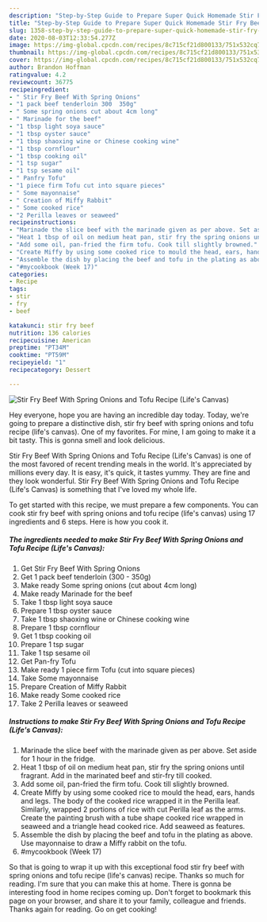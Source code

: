 ```yaml
---
description: "Step-by-Step Guide to Prepare Super Quick Homemade Stir Fry Beef With Spring Onions and Tofu Recipe (Life&amp;#39;s Canvas)"
title: "Step-by-Step Guide to Prepare Super Quick Homemade Stir Fry Beef With Spring Onions and Tofu Recipe (Life&amp;#39;s Canvas)"
slug: 1358-step-by-step-guide-to-prepare-super-quick-homemade-stir-fry-beef-with-spring-onions-and-tofu-recipe-life-and-39-s-canvas
date: 2020-08-03T12:33:54.277Z
image: https://img-global.cpcdn.com/recipes/8c715cf21d800133/751x532cq70/stir-fry-beef-with-spring-onions-and-tofu-recipe-lifes-canvas-recipe-main-photo.jpg
thumbnail: https://img-global.cpcdn.com/recipes/8c715cf21d800133/751x532cq70/stir-fry-beef-with-spring-onions-and-tofu-recipe-lifes-canvas-recipe-main-photo.jpg
cover: https://img-global.cpcdn.com/recipes/8c715cf21d800133/751x532cq70/stir-fry-beef-with-spring-onions-and-tofu-recipe-lifes-canvas-recipe-main-photo.jpg
author: Brandon Hoffman
ratingvalue: 4.2
reviewcount: 36775
recipeingredient:
- " Stir Fry Beef With Spring Onions"
- "1 pack beef tenderloin 300  350g"
- " Some spring onions cut about 4cm long"
- " Marinade for the beef"
- "1 tbsp light soya sauce"
- "1 tbsp oyster sauce"
- "1 tbsp shaoxing wine or Chinese cooking wine"
- "1 tbsp cornflour"
- "1 tbsp cooking oil"
- "1 tsp sugar"
- "1 tsp sesame oil"
- " Panfry Tofu"
- "1 piece firm Tofu cut into square pieces"
- " Some mayonnaise"
- " Creation of Miffy Rabbit"
- " Some cooked rice"
- "2 Perilla leaves or seaweed"
recipeinstructions:
- "Marinade the slice beef with the marinade given as per above. Set aside for 1 hour in the fridge."
- "Heat 1 tbsp of oil on medium heat pan, stir fry the spring onions until fragrant. Add in the marinated beef and stir-fry till cooked."
- "Add some oil, pan-fried the firm tofu. Cook till slightly browned."
- "Create Miffy by using some cooked rice to mould the head, ears, hands and legs. The body of the cooked rice wrapped it in the Perilla leaf. Similarly, wrapped 2 portions of rice with cut Perilla leaf as the arms. Create the painting brush with a tube shape cooked rice wrapped in seaweed and a triangle head cooked rice. Add seaweed as features."
- "Assemble the dish by placing the beef and tofu in the plating as above. Use mayonnaise to draw a Miffy rabbit on the tofu."
- "#mycookbook (Week 17)"
categories:
- Recipe
tags:
- stir
- fry
- beef

katakunci: stir fry beef 
nutrition: 136 calories
recipecuisine: American
preptime: "PT34M"
cooktime: "PT59M"
recipeyield: "1"
recipecategory: Dessert

---
```



![Stir Fry Beef With Spring Onions and Tofu Recipe (Life&#39;s Canvas)](https://img-global.cpcdn.com/recipes/8c715cf21d800133/751x532cq70/stir-fry-beef-with-spring-onions-and-tofu-recipe-lifes-canvas-recipe-main-photo.jpg)

Hey everyone, hope you are having an incredible day today. Today, we're going to prepare a distinctive dish, stir fry beef with spring onions and tofu recipe (life&#39;s canvas). One of my favorites. For mine, I am going to make it a bit tasty. This is gonna smell and look delicious.

Stir Fry Beef With Spring Onions and Tofu Recipe (Life&#39;s Canvas) is one of the most favored of recent trending meals in the world. It's appreciated by millions every day. It is easy, it's quick, it tastes yummy. They are fine and they look wonderful. Stir Fry Beef With Spring Onions and Tofu Recipe (Life&#39;s Canvas) is something that I've loved my whole life.




To get started with this recipe, we must prepare a few components. You can cook stir fry beef with spring onions and tofu recipe (life&#39;s canvas) using 17 ingredients and 6 steps. Here is how you cook it.

<!--inarticleads1-->

##### The ingredients needed to make Stir Fry Beef With Spring Onions and Tofu Recipe (Life&#39;s Canvas):

1. Get  Stir Fry Beef With Spring Onions
1. Get 1 pack beef tenderloin (300 - 350g)
1. Make ready  Some spring onions (cut about 4cm long)
1. Make ready  Marinade for the beef
1. Take 1 tbsp light soya sauce
1. Prepare 1 tbsp oyster sauce
1. Take 1 tbsp shaoxing wine or Chinese cooking wine
1. Prepare 1 tbsp cornflour
1. Get 1 tbsp cooking oil
1. Prepare 1 tsp sugar
1. Take 1 tsp sesame oil
1. Get  Pan-fry Tofu
1. Make ready 1 piece firm Tofu (cut into square pieces)
1. Take  Some mayonnaise
1. Prepare  Creation of Miffy Rabbit
1. Make ready  Some cooked rice
1. Take 2 Perilla leaves or seaweed




<!--inarticleads2-->

##### Instructions to make Stir Fry Beef With Spring Onions and Tofu Recipe (Life&#39;s Canvas):

1. Marinade the slice beef with the marinade given as per above. Set aside for 1 hour in the fridge.
1. Heat 1 tbsp of oil on medium heat pan, stir fry the spring onions until fragrant. Add in the marinated beef and stir-fry till cooked.
1. Add some oil, pan-fried the firm tofu. Cook till slightly browned.
1. Create Miffy by using some cooked rice to mould the head, ears, hands and legs. The body of the cooked rice wrapped it in the Perilla leaf. Similarly, wrapped 2 portions of rice with cut Perilla leaf as the arms. Create the painting brush with a tube shape cooked rice wrapped in seaweed and a triangle head cooked rice. Add seaweed as features.
1. Assemble the dish by placing the beef and tofu in the plating as above. Use mayonnaise to draw a Miffy rabbit on the tofu.
1. #mycookbook (Week 17)




So that is going to wrap it up with this exceptional food stir fry beef with spring onions and tofu recipe (life&#39;s canvas) recipe. Thanks so much for reading. I'm sure that you can make this at home. There is gonna be interesting food in home recipes coming up. Don't forget to bookmark this page on your browser, and share it to your family, colleague and friends. Thanks again for reading. Go on get cooking!
